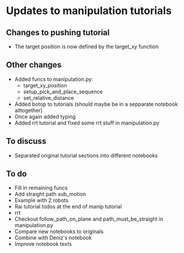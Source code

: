 # Updates to manipulation tutorials

## Changes to pushing tutorial
- The target position is now defined by the target_xy function

## Other changes
- Added funcs to manipulation.py:
    - target_xy_position
    - setup_pick_and_place_sequence
    - set_relative_distance
- Added botop to tutorials (should maybe be in a sepparate notebook alltogether)
- Once again added typing
- Added rrt tutorial and fixed some rrt stuff in manipulation.py

## To discuss
- Separated original tutorial sections into different notebooks

## To do
- Fill in remaining funcs
- Add straight path sub_motion
- Example with 2 robots
- Rai tutorial todos at the end of manip tutorial
- rrt
- Checkout follow_path_on_plane and path_must_be_straight in manipulation.py
- Compare new notebooks to originals
- Combine with Deniz's notebook
- Improve notebook texts
